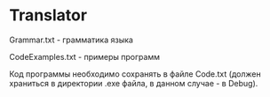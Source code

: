 # Translator

Grammar.txt - грамматика языка

CodeExamples.txt - примеры программ


Код программы необходимо сохранять в файле Code.txt (должен храниться в директории .exe файла, в данном случае - в Debug\).
